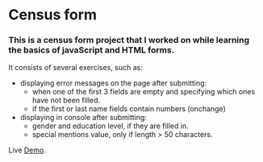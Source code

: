 # Census form
<h3>This is a census form project that I worked on while learning the basics of javaScript and HTML forms.</h3>

It consists of several exercises, such as:<br>
* displaying error messages on the page after submitting:<br>
	* when one of the first 3 fields are empty and specifying which ones have not been filled.<br>
	* if the first or last name fields contain numbers (onchange)<br>
* displaying in console after submitting:
	* gender and education level, if they are filled in.
	* special mentions value, only if length > 50 characters. <br>


Live [Demo](https://alexhc30.github.io/census-form-learning/).

